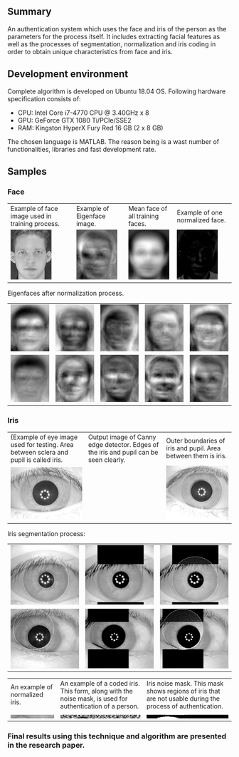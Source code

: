 ## Summary
An authentication system which uses the face and iris of the person as the parameters for the process itself. It includes extracting facial features as well as the processes of segmentation, normalization and iris coding in order to obtain unique characteristics from face and iris.

## Development environment
Complete algorithm is developed on Ubuntu 18.04 OS. Following hardware specification consists of:
- CPU: Intel Core i7-4770 CPU @ 3.40GHz x 8
- GPU: GeForce GTX 1080 Ti/PCIe/SSE2
- RAM: Kingston HyperX Fury Red 16 GB (2 x 8 GB)

The chosen language is MATLAB. The reason being is a wast number of functionalities, libraries and fast development rate.

## Samples
### Face
<table>
	<tr>
		<td>Example of face image used in training process.</td>
		<td>Example of Eigenface image.</td>
		<td>Mean face of all training faces.</td>
		<td>Example of one normalized face.</td>
	</tr>
	<tr>
		<td><img src="assets/results/face_sample_image.png" alt=""></td>
		<td><img src="assets/results/eigen_face_sample_image.png" alt=""></td>
		<td><img src="assets/results/mean_face_sample.png" alt=""></td>
		<td><img src="assets/results/normalized_face_difference.png" alt=""></td>
	</tr>
</table>

Eigenfaces after normalization process.
<table>
	<tr>
		<td><img src="assets/results/norm_eigen_1.png" alt=""></td>
		<td><img src="assets/results/norm_eigen_2.png" alt=""></td>
		<td><img src="assets/results/norm_eigen_3.png" alt=""></td>
		<td><img src="assets/results/norm_eigen_4.png" alt=""></td>
		<td><img src="assets/results/norm_eigen_5.png" alt=""></td>
	</tr>
	<tr>
		<td><img src="assets/results/norm_eigen_6.png" alt=""></td>
		<td><img src="assets/results/norm_eigen_7.png" alt=""></td>
		<td><img src="assets/results/norm_eigen_8.png" alt=""></td>
		<td><img src="assets/results/norm_eigen_9.png" alt=""></td>
		<td><img src="assets/results/norm_eigen_10.png" alt=""></td>
	</tr>
</table>

### Iris
<table>
	<tr>
		<td>{Example of eye image used for testing. Area between sclera and pupil is called iris.</td>
		<td>Output image of Canny edge detector. Edges of the iris and pupil can be seen clearly.</td>
		<td>Outer boundaries of iris and pupil. Area between them is iris.</td>
	</tr>
	<tr>
		<td><img src="assets/results/eye_image_example.png" alt=""></td>
		<td><img src="assets/results/canny_eye_image.png" alt=""></td>
		<td><img src="assets/results/iris_boundaries.png" alt=""></td>
	</tr>
</table>

Iris segmentation process:
<table>
	<tr>
		<td><img src="assets/results/iris_segmentation_1.png" alt=""></td>
		<td><img src="assets/results/iris_segmentation_2.png" alt=""></td>
		<td><img src="assets/results/iris_segmentation_3.png" alt=""></td>
	</tr>
	<tr>
		<td><img src="assets/results/iris_segmentation_4.png" alt=""></td>
		<td><img src="assets/results/iris_segmentation_5.png" alt=""></td>
		<td><img src="assets/results/iris_segmentation_6.png" alt=""></td>
	</tr>
</table>

<table>
	<tr>
		<td>An example of normalized iris.</td>
		<td>An example of a coded iris. This form, along with the noise mask, is used for authentication of a person.</td>
		<td>Iris noise mask. This mask shows regions of iris that are not usable during the process of authentication.</td>
	</tr>
	<tr>
		<td><img src="assets/results/normalized_iris.png" alt=""></td>
		<td><img src="assets/results/coded_iris.png" alt=""></td>
		<td><img src="assets/results/iris_mask.png" alt=""></td>
	</tr>
</table>

### Final results using this technique and algorithm are presented in the research paper.